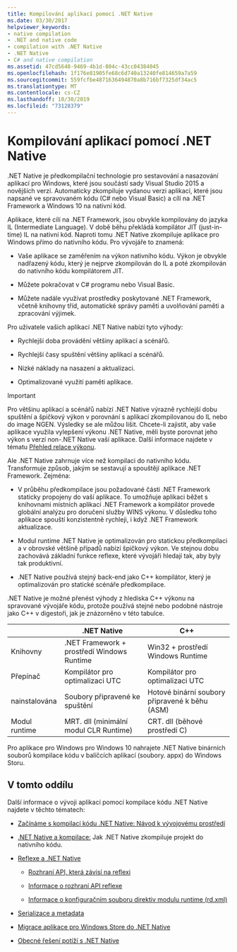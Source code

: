 ```yaml
---
title: Kompilování aplikací pomocí .NET Native
ms.date: 03/30/2017
helpviewer_keywords:
- native compilation
- .NET and native code
- compilation with .NET Native
- .NET Native
- C# and native compilation
ms.assetid: 47cd5648-9469-4b1d-804c-43cc04384045
ms.openlocfilehash: 1f176e81905fe68c6d740a13240fe814659a7a59
ms.sourcegitcommit: 559fcfbe4871636494870a8b716bf7325df34ac5
ms.translationtype: MT
ms.contentlocale: cs-CZ
ms.lasthandoff: 10/30/2019
ms.locfileid: "73128379"
---
```

# <a name="compiling-apps-with-net-native"></a>Kompilování aplikací pomocí .NET Native

.NET Native je předkompilační technologie pro sestavování a nasazování aplikací pro Windows, které jsou součástí sady Visual Studio 2015 a novějších verzí. Automaticky zkompiluje vydanou verzi aplikací, které jsou napsané ve spravovaném kódu (C# nebo Visual Basic) a cílí na .NET Framework a Windows 10 na nativní kód.

Aplikace, které cílí na .NET Framework, jsou obvykle kompilovány do jazyka IL (Intermediate Language). V době běhu překládá kompilátor JIT (just-in-time) IL na nativní kód. Naproti tomu .NET Native zkompiluje aplikace pro Windows přímo do nativního kódu. Pro vývojáře to znamená:

- Vaše aplikace se zaměřením na výkon nativního kódu. Výkon je obvykle nadřazený kódu, který je nejprve zkompilován do IL a poté zkompilován do nativního kódu kompilátorem JIT.

- Můžete pokračovat v C# programu nebo Visual Basic.

- Můžete nadále využívat prostředky poskytované .NET Framework, včetně knihovny tříd, automatické správy paměti a uvolňování paměti a zpracování výjimek.

Pro uživatele vašich aplikací .NET Native nabízí tyto výhody:

- Rychlejší doba provádění většiny aplikací a scénářů.

- Rychlejší časy spuštění většiny aplikací a scénářů.

- Nízké náklady na nasazení a aktualizaci.

- Optimalizované využití paměti aplikace.

> [!IMPORTANT]
> Pro většinu aplikací a scénářů nabízí .NET Native výrazně rychlejší dobu spuštění a špičkový výkon v porovnání s aplikací zkompilovanou do IL nebo do image NGEN. Výsledky se ale můžou lišit. Chcete-li zajistit, aby vaše aplikace využila vylepšení výkonu .NET Native, měli byste porovnat jeho výkon s verzí non-.NET Native vaší aplikace. Další informace najdete v tématu [Přehled relace výkonu](https://docs.microsoft.com/visualstudio/profiling/performance-session-overview).

Ale .NET Native zahrnuje více než kompilaci do nativního kódu. Transformuje způsob, jakým se sestavují a spouštějí aplikace .NET Framework. Zejména:

- V průběhu předkompilace jsou požadované části .NET Framework staticky propojeny do vaší aplikace. To umožňuje aplikaci běžet s knihovnami místních aplikací .NET Framework a kompilátor provede globální analýzu pro doručení služby WINS výkonu. V důsledku toho aplikace spouští konzistentně rychleji, i když .NET Framework aktualizace.

- Modul runtime .NET Native je optimalizován pro statickou předkompilaci a v obrovské většině případů nabízí špičkový výkon. Ve stejnou dobu zachovává základní funkce reflexe, které vývojáři hledají tak, aby byly tak produktivní.

- .NET Native používá stejný back-end jako C++ kompilátor, který je optimalizován pro statické scénáře předkompilace.

.NET Native je možné přenést výhody z hlediska C++ výkonu na spravované vývojáře kódu, protože používá stejné nebo podobné nástroje jako C++ v digestoři, jak je znázorněno v této tabulce.

||.NET Native|C++|
|-|----------------------------------------------------------------|-----------|
|Knihovny|.NET Framework + prostředí Windows Runtime|Win32 + prostředí Windows Runtime|
|Přepínač|Kompilátor pro optimalizaci UTC|Kompilátor pro optimalizaci UTC|
|nainstalována|Soubory připravené ke spuštění|Hotové binární soubory připravené k běhu (ASM)|
|Modul runtime|MRT. dll (minimální modul CLR Runtime)|CRT. dll (běhové prostředí C)|

Pro aplikace pro Windows pro Windows 10 nahrajete .NET Native binárních souborů kompilace kódu v balíčcích aplikací (soubory. appx) do Windows Storu.

## <a name="in-this-section"></a>V tomto oddílu

Další informace o vývoji aplikací pomocí kompilace kódu .NET Native najdete v těchto tématech:

- [Začínáme s kompilací kódu .NET Native: Návod k vývojovému prostředí](getting-started-with-net-native.md)

- [.NET Native a kompilace:](net-native-and-compilation.md) Jak .NET Native zkompiluje projekt do nativního kódu.

- [Reflexe a .NET Native](reflection-and-net-native.md)

  - [Rozhraní API, která závisí na reflexi](apis-that-rely-on-reflection.md)

  - [Informace o rozhraní API reflexe](net-native-reflection-api-reference.md)

  - [Informace o konfiguračním souboru direktiv modulu runtime (rd.xml)](runtime-directives-rd-xml-configuration-file-reference.md)

- [Serializace a metadata](serialization-and-metadata.md)

- [Migrace aplikace pro Windows Store do .NET Native](migrating-your-windows-store-app-to-net-native.md)

- [Obecné řešení potíží s .NET Native](net-native-general-troubleshooting.md)
